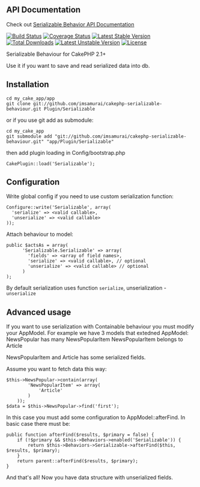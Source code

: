 ## API Documentation

Check out [Serializable Behavior API Documentation](http://imsamurai.github.io/cakephp-serializable-behaviour/docs/master/)

[![Build Status](https://travis-ci.org/imsamurai/cakephp-serializable-behaviour.png)](https://travis-ci.org/imsamurai/cakephp-serializable-behaviour) [![Coverage Status](https://coveralls.io/repos/imsamurai/cakephp-serializable-behaviour/badge.png?branch=master)](https://coveralls.io/r/imsamurai/cakephp-serializable-behaviour?branch=master) [![Latest Stable Version](https://poser.pugx.org/imsamurai/cakephp-serializable-behaviour/v/stable.png)](https://packagist.org/packages/imsamurai/cakephp-serializable-behaviour) [![Total Downloads](https://poser.pugx.org/imsamurai/cakephp-serializable-behaviour/downloads.png)](https://packagist.org/packages/imsamurai/cakephp-serializable-behaviour) [![Latest Unstable Version](https://poser.pugx.org/imsamurai/cakephp-serializable-behaviour/v/unstable.png)](https://packagist.org/packages/imsamurai/cakephp-serializable-behaviour) [![License](https://poser.pugx.org/imsamurai/cakephp-serializable-behaviour/license.png)](https://packagist.org/packages/imsamurai/cakephp-serializable-behaviour)


Serializable Behaviour for CakePHP 2.1+

Use it if you want to save and read serialized data into db.

## Installation

	cd my_cake_app/app
	git clone git://github.com/imsamurai/cakephp-serializable-behaviour.git Plugin/Serializable

or if you use git add as submodule:

	cd my_cake_app
	git submodule add "git://github.com/imsamurai/cakephp-serializable-behaviour.git" "app/Plugin/Serializable"

then add plugin loading in Config/bootstrap.php

	CakePlugin::load('Serializable');

## Configuration

Write global config if you need to use custom serialization function:

	Configure::write('Serializable', array(
	  'serialize' => <valid callable>,
	  'unserialize' => <valid callable>
	));

Attach behaviour to model:

	public $actsAs = array(
	      'Serializable.Serializable' => array(
	        'fields' => <array of field names>,
	        'serialize' => <valid callable>, // optional
	        'unserialize' => <valid callable> // optional
	      )
	);

By default serialization uses function `serialize`, unserialization - `unserialize`

## Advanced usage

If you want to use serialization with Containable behaviour you must modify your AppModel.
For example we have 3 models that extedned AppModel:
NewsPopular has many NewsPopularItem
NewsPopularItem belongs to Article

NewsPopularItem and Article has some serialized fields.

Assume you want to fetch data this way:

	$this->NewsPopular->contain(array(
			'NewsPopularItem' => array(
				'Article'
			)
		));
	$data = $this->NewsPopular->find('first');

In this case you must add some configuration to AppModel::afterFind. In basic case there must be:

	public function afterFind($results, $primary = false) {
		if (!$primary && $this->Behaviors->enabled('Serializable')) {
			return $this->Behaviors->Serializable->afterFind($this, $results, $primary);
		}
		return parent::afterFind($results, $primary);
	}

And that's all! Now you have data structure with unserialized fields. 